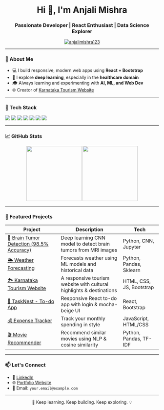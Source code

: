 <h1 align="center">Hi 👋, I'm Anjali Mishra</h1>
<h3 align="center">Passionate Developer | React Enthusiast | Data Science Explorer</h3>

<p align="center">
  <a href="https://github.com/anjalimishra123"><img src="https://komarev.com/ghpvc/?username=anjalimishra123&label=Profile%20views&color=0e75b6&style=flat" alt="anjalimishra123" /></a>
</p>

---

### 🌟 About Me

- 💻 I build responsive, modern web apps using **React + Bootstrap**
- 🧠 I explore **deep learning**, especially in the **healthcare domain**
- 🎓 Always learning and experimenting with **AI, ML, and Web Dev**
- 🌐 Creator of [Karnataka Tourism Website](https://github.com/anjalimishra123/Karnataka-tourism)

---

### 🔧 Tech Stack

<p align="left">
  <img src="https://img.shields.io/badge/HTML5-E34F26?style=flat&logo=html5&logoColor=white" />
  <img src="https://img.shields.io/badge/CSS3-1572B6?style=flat&logo=css3&logoColor=white" />
  <img src="https://img.shields.io/badge/JavaScript-F7DF1E?style=flat&logo=javascript&logoColor=black" />
  <img src="https://img.shields.io/badge/React-20232A?style=flat&logo=react&logoColor=61DAFB" />
  <img src="https://img.shields.io/badge/Bootstrap-563D7C?style=flat&logo=bootstrap&logoColor=white" />
  <img src="https://img.shields.io/badge/Python-3776AB?style=flat&logo=python&logoColor=white" />
  <img src="https://img.shields.io/badge/Jupyter-F37626?style=flat&logo=Jupyter&logoColor=white" />
</p>

---

### 📈 GitHub Stats

<p align="center">
  <img src="https://github-readme-stats.vercel.app/api?username=anjalimishra123&show_icons=true&theme=radical" height="180"/>
  <img src="https://github-readme-stats.vercel.app/api/top-langs/?username=anjalimishra123&layout=compact&theme=radical" height="180"/>
</p>

---

### 🚀 Featured Projects

| Project | Description | Tech |
|--------|-------------|------|
| [🎯 Brain Tumor Detection (98.5% Accuracy)](https://github.com/anjalimishra123/brain-tumor-detection-cnn) | Deep learning CNN model to detect brain tumors from MRI images | Python, CNN, Jupyter |
| [🌦️ Weather Forecasting](https://github.com/anjalimishra123/weather-forecasting) | Forecasts weather using ML models and historical data | Python, Pandas, Sklearn |
| [🏞️ Karnataka Tourism Website](https://github.com/anjalimishra123/Karnataka-tourism) | A responsive tourism website with cultural highlights & destinations | HTML, CSS, JS, Bootstrap |
| [📝 TaskNest - To-do App](https://github.com/anjalimishra123/To-do-list) | Responsive React to-do app with login & mocha-beige UI | React, Bootstrap |
| [💰 Expense Tracker](https://github.com/anjalimishra123/Expense) | Track your monthly spending in style | JavaScript, HTML/CSS |
| [🎬 Movie Recommender](https://github.com/anjalimishra123/Movie-Recommender) | Recommend similar movies using NLP & cosine similarity | Python, Pandas, TF-IDF |

---

### 📫 Let's Connect

- 💼 [LinkedIn](https://www.linkedin.com/in/anjali-mishra-41418824b/)
- 🌐 [Portfolio Website](https://anjali2128.github.io/Portfolio/)
- 📧 Email: `your.email@example.com`

---

<p align="center">
  🚀 Keep learning. Keep building. Keep exploring. 💡
</p>
